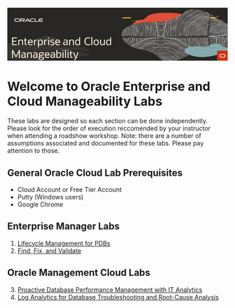 ![](img/rdwd-entcloudmang.png)  

# Welcome to Oracle Enterprise and Cloud Manageability Labs

These labs are designed so each section can be done independently. Please look for the order of execution reccomended by your instructor when attending a roadshow workshop. Note: there are a number of assumptions associated and documented for these labs. Please pay attention to those.

## General Oracle Cloud Lab Prerequisites
-  Cloud Account or Free Tier Account
-  Putty (Windows users)
-  Google Chrome 

## Enterprise Manager Labs 

1. [Lifecycle Management for PDBs](enterprise_manager/em_db_lifecycle_automation.md)
2. [Find, Fix, and Validate](enterprise_manager/em_find_fix_validate.md)

## Oracle Management Cloud Labs 
3. [Proactive Database Performance Management with IT Analytics](management_cloud/pro-dbperf-ita.md)
4. [Log Analytics for Database Troubleshooting and Root-Cause Analysis](management_cloud/log_analytics_of_databases.md)



